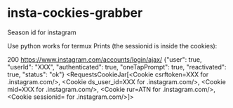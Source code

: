 # insta-cockies-grabber
Season id for instagram

Use python works for termux 
Prints (the sessionid is inside the cookies):

200
https://www.instagram.com/accounts/login/ajax/
{"user": true, "userId": "XXX", "authenticated": true, "oneTapPrompt": true, "reactivated": true, "status": "ok"}
<RequestsCookieJar[<Cookie csrftoken=XXX for .instagram.com/>, <Cookie ds_user_id=XXX for .instagram.com/>, <Cookie mid=XXX for .instagram.com/>, <Cookie rur=ATN for .instagram.com/>, <Cookie sessionid=<SESSION ID> for .instagram.com/>]>
